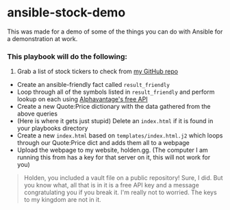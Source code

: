 # ansible-stock-demo

This was made for a demo of some of the things you can do with Ansible for a demonstration at work.

### This playbook will do the following: ###
1. Grab a list of stock tickers to check from [my GitHub repo](https://raw.githubusercontent.com/Freeze/ticker-list/master/list.json)
- Create an ansible-friendly fact called `result_friendly`
- Loop through all of the symbols listed in `result_friendly` and perform lookup on each using [Alphavantage's free API](https://www.alphavantage.co/documentation/)
- Create a new Quote:Price dictionary with the data gathered from the above queries
- (Here is where it gets just stupid) Delete an `index.html` if it is found in your playbooks directory
- Create a new `index.html` based on `templates/index.html.j2` which loops through our Quote:Price dict and adds them all to a webpage
- Upload the webpage to my website, holden.gg.  (The computer I am running this from has a key for that server on it, this will not work for you)

>Holden, you included a vault file on a public repository!
Sure, I did.  But you know what, all that is in it is a free API key and a message congratulating you if you break it.  I'm really not to worried.  The keys to my kingdom are not in it. 
